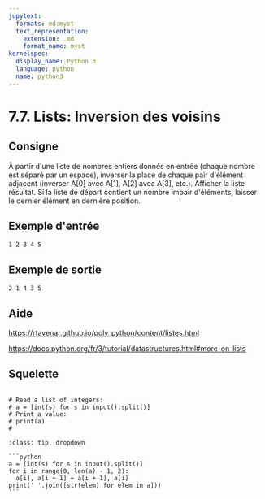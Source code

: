 ```yaml
---
jupytext:
  formats: md:myst
  text_representation:
    extension: .md
    format_name: myst
kernelspec:
  display_name: Python 3
  language: python
  name: python3
---
```


# 7.7. Lists: Inversion des voisins

## Consigne

À partir d'une liste de nombres entiers donnés en entrée (chaque nombre est séparé par un espace), inverser la place de chaque pair d'élément adjacent (inverser A[0] avec A[1], A[2] avec A[3], etc.). Afficher la liste résultat. Si la liste de départ contient un nombre impair d'éléments, laisser le dernier élément en dernière position.

## Exemple d'entrée

```
1 2 3 4 5
```

## Exemple de sortie

```
2 1 4 3 5
```

## Aide

https://rtavenar.github.io/poly_python/content/listes.html

https://docs.python.org/fr/3/tutorial/datastructures.html#more-on-lists

## Squelette

```{code-cell} ipython3

# Read a list of integers:
# a = [int(s) for s in input().split()]
# Print a value:
# print(a)
# 
```

````{admonition} Cliquez ici pour voir la solution
:class: tip, dropdown

```python
a = [int(s) for s in input().split()]
for i in range(0, len(a) - 1, 2):
  a[i], a[i + 1] = a[i + 1], a[i]
print(' '.join([str(elem) for elem in a]))
```
````
